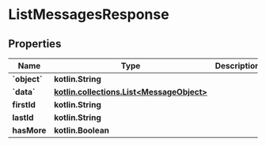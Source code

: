 
# ListMessagesResponse

## Properties
Name | Type | Description | Notes
------------ | ------------- | ------------- | -------------
**&#x60;object&#x60;** | **kotlin.String** |  | 
**&#x60;data&#x60;** | [**kotlin.collections.List&lt;MessageObject&gt;**](MessageObject.md) |  | 
**firstId** | **kotlin.String** |  | 
**lastId** | **kotlin.String** |  | 
**hasMore** | **kotlin.Boolean** |  | 



